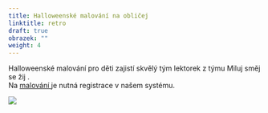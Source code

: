 ```yaml
---
title: Halloweenské malování na obličej
linktitle: retro
draft: true
obrazek: ""
weight: 4
---
```

Halloweenské malování pro děti zajistí skvělý tým lektorek z týmu Miluj směj se žij . \
Na [malování ](https://brezanek.webooker.eu/)je nutná registrace v našem systému.

![](/assets/media/malovani_hall.jpg)